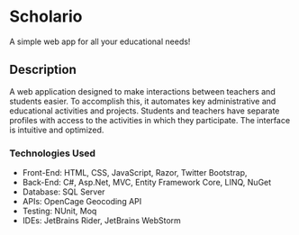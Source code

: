 # Scholario

A simple web app for all your educational needs!

## Description

A web application designed to make interactions between teachers and students easier. To accomplish this, it automates key administrative and educational activities and projects. Students and teachers have separate profiles with access to the activities in which they participate. The interface is intuitive and optimized.

### Technologies Used

* Front-End: HTML, CSS, JavaScript, Razor, Twitter Bootstrap, 
* Back-End: C#, Asp.Net, MVC, Entity Framework Core, LINQ, NuGet
* Database: SQL Server
* APIs: OpenCage Geocoding API
* Testing: NUnit, Moq
* IDEs: JetBrains Rider, JetBrains WebStorm